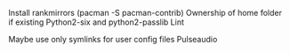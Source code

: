 Install rankmirrors (pacman -S pacman-contrib)
Ownership of home folder if existing
Python2-six and python2-passlib
Lint

Maybe use only symlinks for user config files
Pulseaudio
